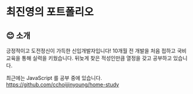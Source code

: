 # 최진영의 포트폴리오

## :blush: 소개
긍정적이고 도전정신이 가득한 신입개발자입니다!
10개월 전 개발을 처음 접하고 국비교육을 통해 실력을 키웠습니다.
뒤늦게 찾은 적성인만큼 열정을 갖고 공부하고 있습니다.

최근에는 JavaScript 를 공부 중에 있습니다.
https://github.com/cchoijjinyoung/home-study


